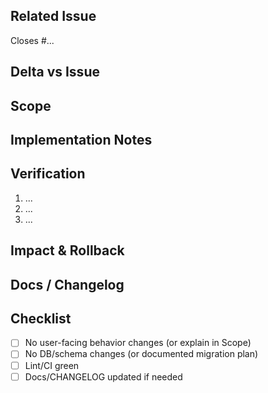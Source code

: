 <!--
  PR template for minor maintenance tasks (from new /chore branches).
  Keep it delta-only relative to the linked issue.
-->

## Related Issue
<!-- Use a closing keyword e.g., Closes #123.
     Note: GitHub auto-closes the issue ONLY after this PR is merged
     into the repository’s default branch (e.g., main). -->
Closes #...

## Delta vs Issue
<!-- What is done here beyond what's described in the issue? Keep it short. -->

## Scope
<!-- Files/modules/configs touched; confirm no unintended functional changes. -->

## Implementation Notes
<!-- Key changes, scripts, formatting rules, config updates. -->

## Verification
<!-- How this was verified: commands, checks, screenshots, or tests. -->
1. ...
2. ...
3. ...

## Impact & Rollback
<!-- Expected impact (ideally none). How to revert quickly if needed. -->

## Docs / Changelog
<!-- Docs or CHANGELOG updates if applicable. -->

## Checklist
- [ ] No user-facing behavior changes (or explain in Scope)
- [ ] No DB/schema changes (or documented migration plan)
- [ ] Lint/CI green
- [ ] Docs/CHANGELOG updated if needed

